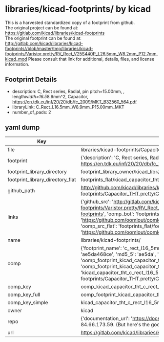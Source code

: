 # libraries/kicad-footprints/ by kicad  
This is a harvested standardized copy of a footprint from github.  
The original project can be found at:  
https://gitlab.com/kicad/libraries/kicad-footprints  
The original footprint can be found at:
http://gitlab.com/kicad/libraries/kicad-footprints//blob/master/tmp/libraries/kicad-footprints/Varistor.pretty/RV_Rect_V25S440P_L26.5mm_W8.2mm_P12.7mm.kicad_mod
Please consult that link for additional, details, files, and license information.  
## Footprint Details
* description: C, Rect series, Radial, pin pitch=15.00mm, , length*width=16.5*8.9mm^2, Capacitor, https://en.tdk.eu/inf/20/20/db/fc_2009/MKT_B32560_564.pdf  
* libraryLink: C_Rect_L16.5mm_W8.9mm_P15.00mm_MKT  
* number_of_pads: 2  
## yaml dump  
| Key | Value |  
| --- | --- |  
| file | libraries/kicad-footprints/Capacitor_THT.pretty/C_Rect_L16.5mm_W8.9mm_P15.00mm_MKT.kicad_mod |  
| footprint | {'description': 'C, Rect series, Radial, pin pitch=15.00mm, , length*width=16.5*8.9mm^2, Capacitor, https://en.tdk.eu/inf/20/20/db/fc_2009/MKT_B32560_564.pdf', 'libraryLink': 'C_Rect_L16.5mm_W8.9mm_P15.00mm_MKT', 'number_of_pads': 2} |  
| footprint_library_directory | footprint_library_owner/kicad_libraries/kicad-footprints/ |  
| footprint_library_directory_flat | footprints_flat/kicad_capacitor_tht_c_rect_l16_5mm_w8_9mm_p15_00mm_mkt/working |  
| github_path | http://github.com/kicad/libraries/kicad-footprints//blob/master/tmp/libraries/kicad-footprints/Capacitor_THT.pretty/C_Rect_L16.5mm_W8.9mm_P15.00mm_MKT.kicad_mod |  
| links | {'github_src': 'http://gitlab.com/kicad/libraries/kicad-footprints//blob/master/tmp/libraries/kicad-footprints/Varistor.pretty/RV_Rect_V25S440P_L26.5mm_W8.2mm_P12.7mm.kicad_mod', 'github_src_repo': 'https://gitlab.com/kicad/libraries/kicad-footprints', 'oomp_bot': 'footprints/kicad_capacitor_tht_c_rect_l16_5mm_w8_9mm_p15_00mm_mkt/working', 'oomp_bot_github': 'https://github.com/oomlout/oomlout_oomp_footprint_bot/tree/main/footprints/kicad_capacitor_tht_c_rect_l16_5mm_w8_9mm_p15_00mm_mkt/working', 'oomp_src_flat': 'footprints_flat/footprints_flat/kicad_capacitor_tht_c_rect_l16_5mm_w8_9mm_p15_00mm_mkt/working', 'oomp_src_flat_github': 'https://github.com/oomlout/oomlout_oomp_footprint_src/tree/main/footprints_flat/kicad_capacitor_tht_c_rect_l16_5mm_w8_9mm_p15_00mm_mkt/working'} |  
| name | libraries/kicad-footprints/ |  
| oomp | {'footprint_name': 'c_rect_l16_5mm_w8_9mm_p15_00mm_mkt', 'library_name': 'capacitor_tht', 'md5': 'ae5da468ce76942679471c5cc9f23100', 'md5_10': 'ae5da468ce', 'md5_5': 'ae5da', 'md5_6': 'ae5da4', 'oomp_key': 'oomp_kicad_capacitor_tht_c_rect_l16_5mm_w8_9mm_p15_00mm_mkt', 'oomp_key_extra': 'oomp_footprint_kicad_capacitor_tht_c_rect_l16_5mm_w8_9mm_p15_00mm_mkt', 'oomp_key_full': 'oomp_footprint_kicad_capacitor_tht_c_rect_l16_5mm_w8_9mm_p15_00mm_mkt_ae5da4', 'oomp_key_simple': 'kicad_capacitor_tht_c_rect_l16_5mm_w8_9mm_p15_00mm_mkt', 'original_filename': 'libraries/kicad-footprints/Capacitor_THT.pretty/C_Rect_L16.5mm_W8.9mm_P15.00mm_MKT.kicad_mod', 'owner_name': 'kicad'} |  
| oomp_key | oomp_kicad_capacitor_tht_c_rect_l16_5mm_w8_9mm_p15_00mm_mkt |  
| oomp_key_full | oomp_footprint_kicad_capacitor_tht_c_rect_l16_5mm_w8_9mm_p15_00mm_mkt |  
| oomp_key_simple | kicad_capacitor_tht_c_rect_l16_5mm_w8_9mm_p15_00mm_mkt |  
| owner | kicad |  
| repo | {'documentation_url': 'https://docs.github.com/rest/overview/resources-in-the-rest-api#rate-limiting', 'message': "API rate limit exceeded for 84.66.173.59. (But here's the good news: Authenticated requests get a higher rate limit. Check out the documentation for more details.)"} |  
| url | https://gitlab.com/kicad/libraries/kicad-footprints |  

